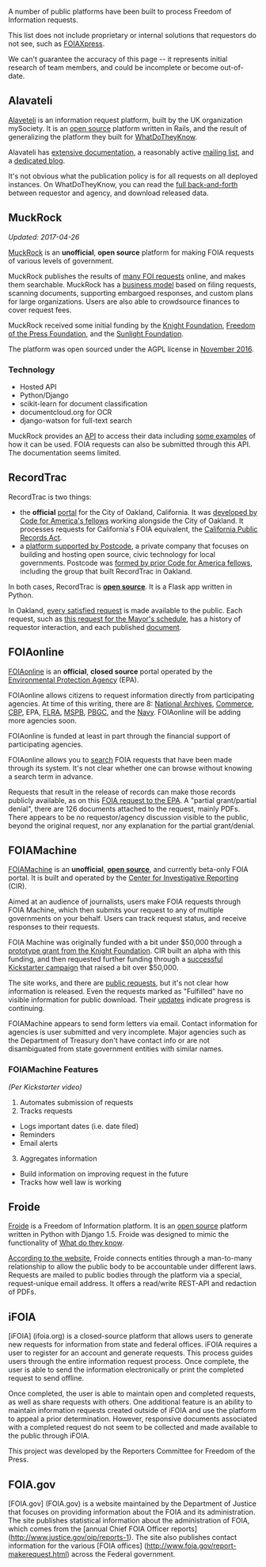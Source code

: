 A number of public platforms have been built to process Freedom of Information requests. 

This list does not include proprietary or internal solutions that requestors do not see, such as [FOIAXpress](http://www.foiaxpress.com/).

We can't guarantee the accuracy of this page -- it represents initial research of team members, and could be incomplete or become out-of-date.

## Alavateli

[Alaveteli](http://www.alaveteli.org/) is an information request platform, built by the UK organization mySociety. It is an [open source](https://github.com/mysociety/alaveteli/) platform written in Rails, and the result of generalizing the platform they built for [WhatDoTheyKnow](https://www.whatdotheyknow.com/).

Alavateli has [extensive documentation](http://code.alaveteli.org/), a reasonably active [mailing list](https://groups.google.com/forum/#!forum/alaveteli-dev), and a [dedicated blog](http://www.alaveteli.org/blog/).

It's not obvious what the publication policy is for all requests on all deployed instances. On WhatDoTheyKnow, you can read the [full back-and-forth](https://www.whatdotheyknow.com/request/removal_of_entitlements_and_lack#comment-50953) between requestor and agency, and download released data.

## MuckRock

_Updated: 2017-04-26_

[MuckRock](https://www.muckrock.com/) is an **unofficial**, **open source**
platform for making FOIA requests of various levels of government.

MuckRock publishes the results of [many FOI
requests](https://www.muckrock.com/foi/list/) online, and makes them searchable.
MuckRock has a [business model](https://www.muckrock.com/accounts/) based on
filing requests, scanning documents, supporting embargoed responses, and custom
plans for large organizations. Users are also able to crowdsource finances to
cover request fees.

MuckRock received some initial funding by the [Knight Foundation](http://www.knightfoundation.org/press-room/press-mention/knight-innovation-ard-win-selects-muckrock-25/), [Freedom of the Press Foundation](https://pressfreedomfoundation.org/organization/muckrock-news), and the [Sunlight Foundation](http://sunlightfoundation.com/about/grants/).

The platform was open sourced under the AGPL license in [November
2016](https://www.muckrock.com/news/archives/2016/nov/29/muckrock-goes-open-source/).


### Technology

- Hosted API
- Python/Django
- scikit-learn for document classification
- documentcloud.org for OCR
- django-watson for full-text search

MuckRock provides an [API](https://www.muckrock.com/api/) to access their data
including [some examples](https://github.com/MuckRock/API-examples) of how it
can be used. FOIA requests can also be submitted through this API. The
documentation seems limited.


## RecordTrac

RecordTrac is two things: 

* the **official** [portal](http://records.oaklandnet.com/) for the City of Oakland, California. It was [developed by Code for America's fellows](http://www.codeforamerica.org/blog/2013/10/01/recordtrac-easy-access-to-public-records/) working alongside the City of Oakland. It processes requests for California's FOIA equivalent, the [California Public Records Act](https://en.wikipedia.org/wiki/California_Public_Records_Act). 
* a [platform supported by Postcode](http://www.postcode.io/recordtrac), a private company that focuses on building and hosting open source, civic technology for local governments. Postcode was [formed by prior Code for America fellows](http://blog.postcode.io/post/73423147021/hello-world), including the group that built RecordTrac in Oakland.

In both cases, RecordTrac is **[open source](https://github.com/postcode/recordtrac)**. It is a Flask app written in Python.

In Oakland, [every satisfied request](http://records.oaklandnet.com/requests) is made available to the public. Each request, such as [this request for the Mayor's schedule](http://records.oaklandnet.com/request/1172), has a history of requestor interaction, and each published [document](http://documents.scribd.com.s3.amazonaws.com/docs/7rzdav3ry834su4u.pdf?t=1384814759).

## FOIAonline

[FOIAonline](https://foiaonline.regulations.gov/foia/action/public/home) is an **official**, **closed source** portal operated by the [Environmental Protection Agency](http://www.epa.gov/) (EPA).

FOIAonline allows citizens to request information directly from participating agencies. At time of this writing, there are 8: [National Archives](http://www.archives.gov/), [Commerce](http://www.commerce.gov/), [CBP](http://www.cbp.gov/), EPA, [FLRA](http://www.flra.gov/), [MSPB](http://www.mspb.gov/), [PBGC](http://www.pbgc.gov/), and the [Navy](http://www.navy.mil/). FOIAonline will be adding more agencies soon.

FOIAonline is funded at least in part through the financial support of participating agencies.

FOIAonline allows you to [search](https://foiaonline.regulations.gov/foia/action/public/search) FOIA requests that have been made through its system. It's not clear whether one can browse without knowing a search term in advance.

Requests that result in the release of records can make those records publicly available, as on this [FOIA request to the EPA](https://foiaonline.regulations.gov/foia/action/public/view/request?objectId=090004d28016293b). A "partial grant/partial denial", there are 126 documents attached to the request, mainly PDFs. There appears to be no requestor/agency discussion visible to the public, beyond the original request, nor any explanation for the partial grant/denial.

## FOIAMachine

[FOIAMachine](https://www.foiamachine.org) is an **unofficial**, **[open source](https://github.com/cirlabs/foiamachine)**, and currently beta-only FOIA portal. It is built and operated by the [Center for Investigative Reporting](http://cironline.org/) (CIR). 

Aimed at an audience of journalists, users make FOIA requests through FOIA Machine, which then submits your request to any of multiple governments on your behalf. Users can track request status, and receive responses to their requests.

FOIA Machine was originally funded with a bit under $50,000 through a [prototype grant from the Knight Foundation](http://www.knightfoundation.org/grants/20102529/). CIR built an alpha with this funding, and then requested further funding through a [successful Kickstarter campaign](https://www.kickstarter.com/projects/cir/foia-machine) that raised a bit over $50,000. 

The site works, and there are [public requests](https://www.foiamachine.org/requests/public/), but it's not clear how information is released. Even the requests marked as "Fulfilled" have no visible information for public download. Their [updates](https://www.kickstarter.com/projects/cir/foia-machine/posts) indicate progress is continuing.

FOIAMachine appears to send form letters via email. Contact information for agencies is user submitted and very incomplete. Major agencies such as the Department of Treasury don't have contact info or are not disambiguated from state government entities with similar names.

### FOIAMachine Features
_(Per Kickstarter video)_

1.  Automates submission of requests
2.  Tracks requests
 * Logs important dates (i.e. date filed)
 * Reminders
 * Email alerts
3.  Aggregates information
 * Build information on improving request in the future
 * Tracks how well law is working

## Froide

[Froide](http://stefanw.github.io/froide/) is a Freedom of Information platform. It is an [open source](https://github.com/stefanw/froide) platform written in Python with Django 1.5. Froide was designed to mimic the functionality of [What do they know](http://whatdotheyknow.com/).

[According to the website](http://froide.readthedocs.org/en/latest/about/), Froide connects entities through a man-to-many relationship to allow the public body to be accountable under different laws. Requests are mailed to public bodies through the platform via a special, request-unique email address. It offers a read/write REST-API and redaction of PDFs.

## iFOIA

[iFOIA] (ifoia.org) is a closed-source platform that allows users to generate new requests for information from state and federal offices. iFOIA requires a user to register for an account and generate requests. This process guides users through the entire information request process. Once complete, the user is able to send the information electronically or print the completed request to send offline.

Once completed, the user is able to maintain open and completed requests, as well as share requests with others. One additional feature is an ability to maintain information requests created outside of iFOIA and use the platform to appeal a prior determination. However, responsive documents associated with a completed request do not seem to be collected and made available to the public through iFOIA. 

This project was developed by the Reporters Committee for Freedom of the Press. 

## FOIA.gov

[FOIA.gov] (FOIA.gov) is a website maintained by the Department of Justice that focuses on providing information about the FOIA and its administration. The site publishes statistical information about the administration of FOIA, which comes from the [annual Chief FOIA Officer reports] (http://www.justice.gov/oip/reports-1). The site also publishes contact information for the various [FOIA offices] (http://www.foia.gov/report-makerequest.html) across the Federal government. 
